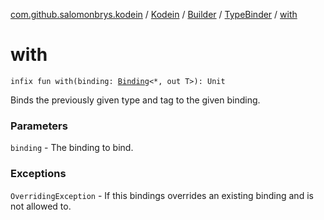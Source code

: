 [com.github.salomonbrys.kodein](../../../index.md) / [Kodein](../../index.md) / [Builder](../index.md) / [TypeBinder](index.md) / [with](.)

# with

`infix fun with(binding: `[`Binding`](../../../../com.github.salomonbrys.kodein.bindings/-binding/index.md)`<*, out T>): Unit`

Binds the previously given type and tag to the given binding.

### Parameters

`binding` - The binding to bind.

### Exceptions

`OverridingException` - If this bindings overrides an existing binding and is not allowed to.